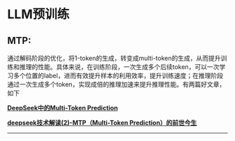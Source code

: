 # LLM预训练
**MTP:**
--------

通过解码阶段的优化，将1-token的生成，转变成multi-token的生成，从而提升训练和推理的性能。具体来说，在训练阶段，一次生成多个后续token，可以一次学习多个位置的label，进而有效提升样本的利用效率，提升训练速度；在推理阶段通过一次生成多个token，实现成倍的推理加速来提升推理性能。有两篇好文章，如下

[**DeepSeek中的Multi-Token Prediction**](https://zhuanlan.zhihu.com/p/21277164237)

[**deepseek技术解读(2)-MTP（Multi-Token Prediction）的前世今生**](https://zhuanlan.zhihu.com/p/18056041194)

* * *